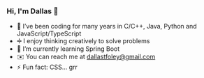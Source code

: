### Hi, I'm Dallas 👋


- 🔭 I’ve been coding for many years in C/C++, Java, Python and JavaScript/TypeScript
- ➗ I enjoy thinking creatively to solve problems
- 🌱 I’m currently learning Spring Boot
- ✉️ You can reach me at dallastfoley@gmail.com
- ⚡ Fun fact: CSS... grr


